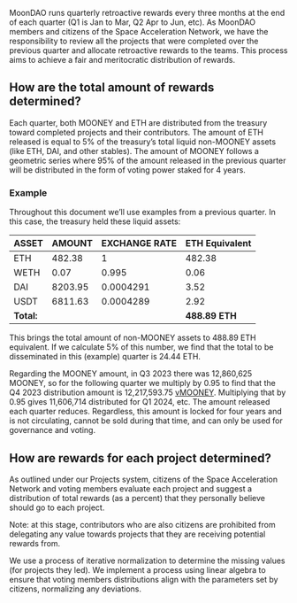 MoonDAO runs quarterly retroactive rewards every three months at the end of each quarter (Q1 is Jan to Mar, Q2 Apr to Jun, etc). As MoonDAO members and citizens of the Space Acceleration Network, we have the responsibility to review all the projects that were completed over the previous quarter and allocate retroactive rewards to the teams. This process aims to achieve a fair and meritocratic distribution of rewards.

## How are the total amount of rewards determined?

Each quarter, both MOONEY and ETH are distributed from the treasury toward completed projects and their contributors. The amount of ETH released is equal to 5% of the treasury’s total liquid non-MOONEY assets (like ETH, DAI, and other stables). The amount of MOONEY follows a geometric series where 95% of the amount released in the previous quarter will be distributed in the form of voting power staked for 4 years.

### Example

Throughout this document we’ll use examples from a previous quarter. In this case, the treasury held these liquid assets:

| ASSET | AMOUNT | EXCHANGE RATE | ETH Equivalent |
|-------|--------|---------------|----------------|
| ETH   | 482.38 | 1             | 482.38         |
| WETH  | 0.07   | 0.995         | 0.06           |
| DAI   | 8203.95| 0.0004291     | 3.52           |
| USDT  | 6811.63| 0.0004289     | 2.92           |
| **Total:** | | | **488.89 ETH** |

This brings the total amount of non-MOONEY assets to 488.89 ETH equivalent. If we calculate 5% of this number, we find that the total to be disseminated in this (example) quarter is 24.44 ETH.

Regarding the MOONEY amount, in Q3 2023 there was 12,860,625 MOONEY, so for the following quarter we multiply by 0.95 to find that the Q4 2023 distribution amount is 12,217,593.75 [vMOONEY](vmooney.md). Multiplying that by 0.95 gives 11,606,714 distributed for Q1 2024, etc. The amount released each quarter reduces. Regardless, this amount is locked for four years and is not circulating, cannot be sold during that time, and can only be used for governance and voting.

## How are rewards for each project determined?

As outlined under our Projects system, citizens of the Space Acceleration Network and voting members evaluate each project and suggest a distribution of total rewards (as a percent) that they personally believe should go to each project.

Note: at this stage, contributors who are also citizens are prohibited from delegating any value towards projects that they are receiving potential rewards from.

We use a process of iterative normalization to determine the missing values (for projects they led). We implement a process using linear algebra to ensure that voting members distributions align with the parameters set by citizens, normalizing any deviations.
